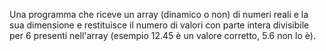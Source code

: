 Una programma che riceve un array (dinamico o non) di numeri reali e la sua dimensione e restituisce il numero di valori con parte intera divisibile per 6 presenti nell'array (esempio 12.45 è un valore corretto, 5.6 non lo è).
